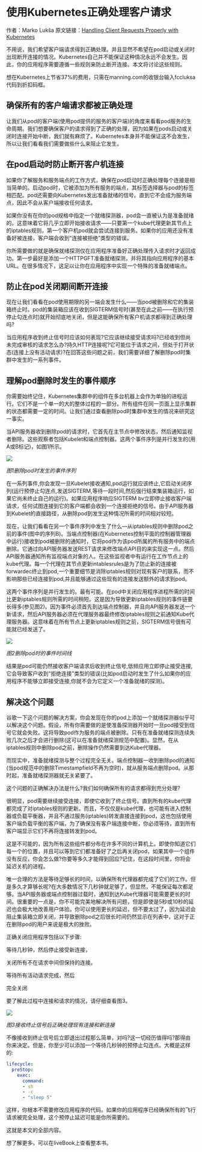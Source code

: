 ﻿# 使用Kubernetes正确处理客户请求

作者：Marko Lukša 原文链接：[Handling Client Requests Properly with Kubernetes](https://freecontent.manning.com/handling-client-requests-properly-with-kubernetes/?utm_sq=g6rhsr1fby)

不用说，我们希望客户端请求得到正确处理。并且显然不希望在pod启动或关闭时出现断开连接的情况。Kubernetes自己并不能保证这种情况永远不会发生。因此，你的应用程序需要遵循一些规则来防止断开连接。本文将讨论这些规则。

想在Kubernetes上节省37%的费用，只需在manning.com的收银台输入fccluksa代码到折扣码框。

## 确保所有的客户端请求都被正确处理

让我们从pod的客户端(使用pod提供的服务的客户端)的角度来看看pod服务的生命周期。我们想要确保客户的请求得到了正确的处理，因为如果在pods启动或关闭时连接开始中断，我们就有麻烦了。Kubernetes本身并不能保证这不会发生，所以让我们看看我们需要做些什么来阻止它发生。

## 在pod启动时防止断开客户机连接

如果你了解服务和服务端点的工作方式，确保在pod启动时正确处理每个连接是相当简单的。启动pod时，它被添加为所有服务的端点，其标签选择器与pod的标签相匹配。pod还需要向Kubernetes发出准备就绪的信号。直到它不会成为服务端点，因此不会从客户端接收任何请求。

如果你没有在你的pod规格中指定一个就绪探测器，pod会一直被认为是准备就绪的。这意味着它将几乎立即开始接收请求——只要第一个kube代理更新其节点上的iptables规则，第一个客户机pod就会尝试连接到服务。如果你的应用还没有准备好被连接，客户端会收到“连接被拒绝”类型的错误。

你所需要做的就是确保就绪探测仅在应用程序准备好正确处理传入请求时才返回成功。第一步最好是添加一个HTTPGFT准备就绪探测，并将其指向应用程序的基本URL。在很多情况下，这足以让你在应用程序中实现一个特殊的准备就绪端点。

## 防止在pod关闭期间断开连接

现在让我们看看在pod使用期限的另一端会发生什么——当pod被删除和它的集装箱终止时。pod的集装箱应该在收到SIGTERM信号时(甚至在此之前——在执行预停止勾连点时)就开始彻底地关闭，但是这能确保所有客户机请求都得到正确处理吗?

当应用程序收到终止信号时应该如何表现?它应该继续接受请求吗?已经收到但尚未完成审核的请求怎么办?持久HTTP连接呢?它可能位于请求之间，但处于打开状态(连接上没有活动请求)?在回答这些问题之前，我们需要详细了解删除pod时集群中发生的一系列事件。

## 理解pod删除时发生的事件顺序

你需要始终记住，Kubernetes集群中的组件在多台机器上会作为单独的进程运行。它们不是一个单一的大的整体过程的一部分。所有组件在同一页面上显示集群的状态都需要一定的时间。让我们通过查看删除pod时集群中发生的情况来研究这一事实。

当APl服务器收到删除pod的请求时，它首先在主节点中修改状态，然后通知监视者删除。这些观察者包括Kubelet和端点控制器。这两个事件序列是并行发生的(用A或B标记)，如图1所示。

![](https://freecontent.manning.com/wp-content/uploads/Luksa_HCRPwK_01.png)

*图1删除pod时发生的事件序列*

在一系列事件,你会发现一旦Kubelet接收通知,pod运行就应该终止,它启动关闭序列(运行预停止勾连点,发送SIGTERM,等待一段时间,然后强行结束集装箱运行，如果它尚未终止自己的运行)。如果应用程序响应SIGTERM bv立即停止接收客户端请求，任何试图连接到它的客户端都会收到一个连接拒绝的信号。由于APl服务器到Kubelet的直接路径，从删除pod到发生这种情况所需的时间相对较短。

现在，让我们看看在另一个事件序列中发生了什么—从iptables规则中删除pod之前的事件(图中的序列B)。当端点控制器(在Kubernetes控制平面的控制器管理器中运行)接收到pod被删除的通知时，它将pod作为该pod所属的所有服务中的端点删除。它通过向API服务器发送REST请求来修改端点API目的来实现这一点。然后APl服务器通知所有监视端点对象的人。在这些监视者中有运行在工作节点上的kube代理。每一个代理在其节点更新intablesrules是为了防止新的连接被forwardec终止到pod,一个重要细节是消除iptables规则对现有客户的联系，而不影响那些已经连接到pod,并且能够通过这些现有的连接发送额外的请求到pod。

这两个事件序列是并行发生的。最有可能。在pod中关闭应用程序进程所需的时间比更新iptables规则所需的时间稍短。这是因为导致更新iptables规则的事件链要长得多(参见图2)。因为事件必须首先到达端点控制器，并且向APl服务器发送一个新请求，然后API服务器必须在代理服务器最终修改iptables规则之前通知Kube代理服务器。这意味着在所有节点上更新iptables规则之前，SIGTERM信号很有可能就已经发送了。

![](https://freecontent.manning.com/wp-content/uploads/Luksa_HCRPwK_02.png)

*图2删除pod时的事件时间线*

结果是pod可能仍然接收客户端请求后收到终止信号,低频应用立即停止接受连接,它会导致客户收到“拒绝连接”类型的错误(比如pod启动时发生了什么如果你的应用程序不能够立即接受连接,你就不会为它定义一个准备就绪的探测)。

## 解决这个问题

谷歌一下这个问题的解决方案，你会发现在你的pod上添加一个就绪探测器似乎可以解决这个问题。假设，所有你需要做的是使准备探测器开始时一旦pod接受到信号它就会失败。这将导致pod作为服务的端点被删除。只有在准备就绪探测连续失败几次之后才会进行删除(这可以在准备就绪探测规范中配置)。显然，在从iptables规则中删除pod之前，删除操作仍然需要到达Kube代理器。

而现实中，准备就绪探测与整个过程完全无关。端点控制器一收到删除pod的通知(当pod规范中的删除Timestampfield不再为空时)，就从服务端点删除pod。从那时起，准备就绪探测器就无关紧要了。

这个问题的正确解决办法是什么?我们如何确保所有的请求都得到充分处理?

很明显，pod需要继续接受连接，即使它收到了终止信号。直到所有的kube代理都完成了对iptables规则的更新。而且，不仅仅是kube代理，也可能有进入控制器或负载平衡器，并且不通过服务(iptables)转发直接连接到pod，这也包括使用客户端负载平衡的客户端，为了确保没有客户端连接中断，你必须等待，直到所有客户端显示它们不再将连接转发到pod。

这是不可能的，因为所有这些组件都分布在许多不同的计算机上。即使你知道它们每一个的位置，并且可以等到它们都准备好了之后再关闭pod，如果其中一个组件没有反应，你会怎么做?你要等多久才能得到回应?记住，在这段时间里，你将会延迟关机的进程。

唯一合理的方法是等待足够长的时间，以确保所有代理器都完成了它们的工作。但是多久才算够长呢?在大多数情况下几秒钟就足够了，但显然，不能保证每次都足够。当APl服务器或端点控制器过载时，通知到达Kube代理器可能需要更长的时间。很重要的一点是，你不可能完美地解决所有问题，但是即使是5秒或10秒的延迟也会极大地改善用户体验。你可以使用更长的延迟，但不要太过了，因为延迟会阻止集装箱立即关闭，并导致删除pod之后很长时间仍然显示在列表中，这对于正在删除pod的用户来说是极大的挫败。

正确关闭应用程序包括以下步骤:

等待几秒钟，然后停止接受新连接，

关闭所有不在请求中间但保持的连接。

等待所有活动请求完成，然后

完全关闭

要了解此过程中连接和请求的情况，请仔细查看图3。

![](https://freecontent.manning.com/wp-content/uploads/Luksa_HCRPwK_02.png)

*图3接收终止信号后正确处理现有连接和新连接*

不像接收到终止信号后立即退出过程那么简单，对吗?这一切经历值得吗?那得由你来决定。但是，你至少可以添加一个等待几秒钟的预停止勾连点。大概是这样的:

```yaml
lifecycle:                   
  preStop:                   
    exec:                    
      command:               
      - sh
      - -c
      - "sleep 5"
```


这样，你根本不需要修改应用程序的代码。如果你的应用程序已经确保所有的飞行请求被完全处理，这个预停止延迟可能是你所需要的。

这就是本文的全部内容。

想了解更多，可以在liveBook上查看整本书。